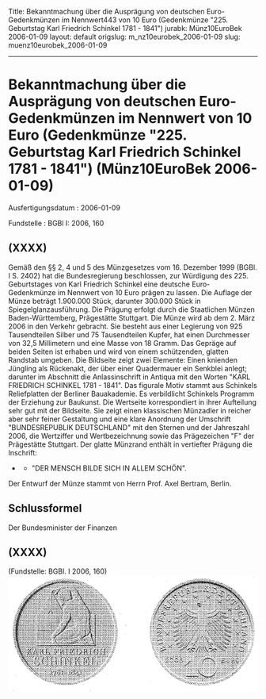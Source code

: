 Title: Bekanntmachung über die Ausprägung von deutschen Euro-Gedenkmünzen im Nennwert443
  von 10 Euro (Gedenkmünze "225. Geburtstag Karl Friedrich Schinkel 1781 - 1841")
jurabk: Münz10EuroBek 2006-01-09
layout: default
origslug: m_nz10eurobek_2006-01-09
slug: muenz10eurobek_2006-01-09

---

# Bekanntmachung über die Ausprägung von deutschen Euro-Gedenkmünzen im Nennwert von 10 Euro (Gedenkmünze "225. Geburtstag Karl Friedrich Schinkel 1781 - 1841") (Münz10EuroBek 2006-01-09)

Ausfertigungsdatum
:   2006-01-09

Fundstelle
:   BGBl I: 2006, 160



## (XXXX)

Gemäß den §§ 2, 4 und 5 des Münzgesetzes vom 16. Dezember 1999 (BGBl.
I S. 2402) hat die Bundesregierung beschlossen, zur Würdigung des 225.
Geburtstages von Karl Friedrich Schinkel eine deutsche Euro-
Gedenkmünze im Nennwert von 10 Euro prägen zu lassen.
Die Auflage der Münze beträgt 1.900.000 Stück, darunter 300.000 Stück
in Spiegelglanzausführung. Die Prägung erfolgt durch die Staatlichen
Münzen Baden-Württemberg, Prägestätte Stuttgart. Die Münze wird ab dem
2\. März 2006 in den Verkehr gebracht. Sie besteht aus einer Legierung
von 925 Tausendteilen Silber und 75 Tausendteilen Kupfer, hat einen
Durchmesser von 32,5 Millimetern und eine Masse von 18 Gramm. Das
Gepräge auf beiden Seiten ist erhaben und wird von einem schützenden,
glatten Randstab umgeben.
Die Bildseite zeigt zwei Elemente: Einen knienden Jüngling als
Rückenakt, der über einer Quadermauer ein Senkblei anlegt; darunter im
Abschnitt die Anlassinschrift in Antiqua mit den Worten "KARL
FRIEDRICH SCHINKEL 1781 - 1841". Das figurale Motiv stammt aus
Schinkels Reliefplatten der Berliner Bauakademie. Es verbildlicht
Schinkels Programm der Erziehung zur Baukunst.
Die Wertseite korrespondiert in ihrer Aufteilung sehr gut mit der
Bildseite. Sie zeigt einen klassischen Münzadler in reicher aber sehr
feiner Gestaltung und eine klare Anordnung der Umschrift
"BUNDESREPUBLIK DEUTSCHLAND" mit den Sternen und der Jahreszahl 2006,
die Wertziffer und Wertbezeichnung sowie das Prägezeichen "F" der
Prägestätte Stuttgart. Der glatte Münzrand enthält in vertiefter
Prägung die Inschrift:

*
    *   "DER MENSCH BILDE SICH IN ALLEM SCHÖN".






Der Entwurf der Münze stammt von Herrn Prof. Axel Bertram, Berlin.


## Schlussformel

Der Bundesminister der Finanzen


## (XXXX)

(Fundstelle: BGBl. I 2006, 160)
![bgbl1_2006_j0160_0010.jpg](bgbl1_2006_j0160_0010.jpg)
